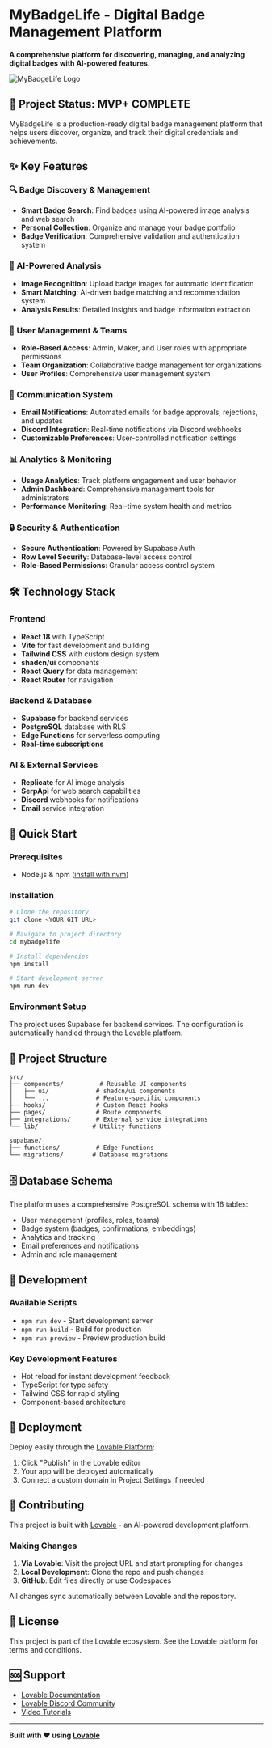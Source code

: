 # MyBadgeLife - Digital Badge Management Platform

**A comprehensive platform for discovering, managing, and analyzing digital badges with AI-powered features.**

![MyBadgeLife Logo](src/assets/mybadgelife-logo.jpg)

## 🚀 Project Status: MVP+ COMPLETE

MyBadgeLife is a production-ready digital badge management platform that helps users discover, organize, and track their digital credentials and achievements.

## ✨ Key Features

### 🔍 Badge Discovery & Management
- **Smart Badge Search**: Find badges using AI-powered image analysis and web search
- **Personal Collection**: Organize and manage your badge portfolio
- **Badge Verification**: Comprehensive validation and authentication system

### 🤖 AI-Powered Analysis
- **Image Recognition**: Upload badge images for automatic identification
- **Smart Matching**: AI-driven badge matching and recommendation system
- **Analysis Results**: Detailed insights and badge information extraction

### 👥 User Management & Teams
- **Role-Based Access**: Admin, Maker, and User roles with appropriate permissions
- **Team Organization**: Collaborative badge management for organizations
- **User Profiles**: Comprehensive user management system

### 📧 Communication System
- **Email Notifications**: Automated emails for badge approvals, rejections, and updates
- **Discord Integration**: Real-time notifications via Discord webhooks
- **Customizable Preferences**: User-controlled notification settings

### 📊 Analytics & Monitoring
- **Usage Analytics**: Track platform engagement and user behavior
- **Admin Dashboard**: Comprehensive management tools for administrators
- **Performance Monitoring**: Real-time system health and metrics

### 🔒 Security & Authentication
- **Secure Authentication**: Powered by Supabase Auth
- **Row Level Security**: Database-level access control
- **Role-Based Permissions**: Granular access control system

## 🛠 Technology Stack

### Frontend
- **React 18** with TypeScript
- **Vite** for fast development and building
- **Tailwind CSS** with custom design system
- **shadcn/ui** components
- **React Query** for data management
- **React Router** for navigation

### Backend & Database
- **Supabase** for backend services
- **PostgreSQL** database with RLS
- **Edge Functions** for serverless computing
- **Real-time subscriptions**

### AI & External Services
- **Replicate** for AI image analysis
- **SerpApi** for web search capabilities
- **Discord** webhooks for notifications
- **Email** service integration

## 🚀 Quick Start

### Prerequisites
- Node.js & npm ([install with nvm](https://github.com/nvm-sh/nvm#installing-and-updating))

### Installation
```bash
# Clone the repository
git clone <YOUR_GIT_URL>

# Navigate to project directory
cd mybadgelife

# Install dependencies
npm install

# Start development server
npm run dev
```

### Environment Setup
The project uses Supabase for backend services. The configuration is automatically handled through the Lovable platform.

## 📁 Project Structure

```
src/
├── components/          # Reusable UI components
│   ├── ui/             # shadcn/ui components
│   └── ...             # Feature-specific components
├── hooks/              # Custom React hooks
├── pages/              # Route components
├── integrations/       # External service integrations
└── lib/               # Utility functions

supabase/
├── functions/          # Edge Functions
└── migrations/        # Database migrations
```

## 🗄 Database Schema

The platform uses a comprehensive PostgreSQL schema with 16 tables:
- User management (profiles, roles, teams)
- Badge system (badges, confirmations, embeddings)
- Analytics and tracking
- Email preferences and notifications
- Admin and role management

## 🔧 Development

### Available Scripts
- `npm run dev` - Start development server
- `npm run build` - Build for production
- `npm run preview` - Preview production build

### Key Development Features
- Hot reload for instant development feedback
- TypeScript for type safety
- Tailwind CSS for rapid styling
- Component-based architecture

## 🚀 Deployment

Deploy easily through the [Lovable Platform](https://lovable.dev/projects/3003b4bd-c0a0-45ce-acf7-2885a1d84907):
1. Click "Publish" in the Lovable editor
2. Your app will be deployed automatically
3. Connect a custom domain in Project Settings if needed

## 🤝 Contributing

This project is built with [Lovable](https://lovable.dev) - an AI-powered development platform. 

### Making Changes
1. **Via Lovable**: Visit the project URL and start prompting for changes
2. **Local Development**: Clone the repo and push changes
3. **GitHub**: Edit files directly or use Codespaces

All changes sync automatically between Lovable and the repository.

## 📝 License

This project is part of the Lovable ecosystem. See the Lovable platform for terms and conditions.

## 🆘 Support

- [Lovable Documentation](https://docs.lovable.dev/)
- [Lovable Discord Community](https://discord.com/channels/1119885301872070706/1280461670979993613)
- [Video Tutorials](https://www.youtube.com/watch?v=9KHLTZaJcR8&list=PLbVHz4urQBZkJiAWdG8HWoJTdgEysigIO)

---

**Built with ❤️ using [Lovable](https://lovable.dev)**